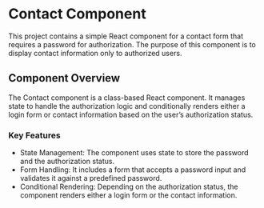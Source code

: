 # Contact Component

This project contains a simple React component for a contact form that requires a password for authorization. The purpose of this component is to display contact information only to authorized users.

## Component Overview

The Contact component is a class-based React component. It manages state to handle the authorization logic and conditionally renders either a login form or contact information based on the user’s authorization status.

### Key Features

- State Management: The component uses state to store the password and the authorization status.
- Form Handling: It includes a form that accepts a password input and validates it against a predefined password.
- Conditional Rendering: Depending on the authorization status, the component renders either a login form or the contact information.
